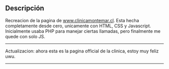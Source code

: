 Descripción
-----------
Recreacion de la pagina de www.clinicamontemar.cl.
Esta hecha completamente desde cero, unicamente con HTML, CSS y Javascript. Inicialmente usaba PHP para manejar ciertas llamadas, pero finalmente me quede con solo JS.
___
Actualizacion: ahora esta es la pagina official de la clinica, estoy muy feliz uwu.
___